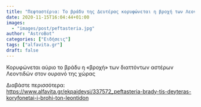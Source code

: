 ```yaml
---
title: "Πεφταστέρια: Το βράδυ της Δευτέρας κορυφώνεται η βροχή των Λεοντιδών"
date: 2020-11-15T16:04:44+01:00
images:
  - "images/post/peftasteria.jpg"
author: "AstroBot"
categories: ["Ειδήσεις"]
tags: ["alfavita.gr"]
draft: false
---
```


Κορυφώνεται αύριο το βράδυ η «βροχή» των διαττόντων αστέρων Λεοντιδών στον ουρανό της χώρας

Διαβάστε περισσότερα: https://www.alfavita.gr/ekpaideysi/337572_peftasteria-brady-tis-deyteras-koryfonetai-i-brohi-ton-leontidon
